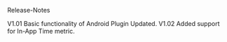 Release-Notes

V1.01 Basic functionality of Android Plugin Updated.
V1.02 Added support for In-App Time metric.

